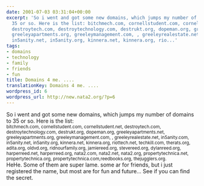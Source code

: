 ```yaml
---
date: 2001-07-03 03:31:04+00:00
excerpt: 'So i went and got some new domains, which jumps my number of domains to
  35 or so. Here is the list: bitchmech.com, cornellstudent.com, cornellstudent.net,
  destroytech.com, destroytechnology.com, destrukt.org, dopeman.org, greeleyapartments.net,
  greeleyapartments.org, greeleymanagement.com, , greeleyrealestate.net, in5anity.com,
  in5anity.net, in5anity.org, kinnera.net, kinnera.org, rio...'
tags:
- domains
- technology
- family
- friends
- fun
title: Domains 4 me. ....
translationKey: Domains 4 me. ....
wordpress_id: 6
wordpress_url: http://new.nata2.org/?p=6
---
```


So i went and got some new domains, which jumps my number of domains to 35 or so. Here is the list:<br/><small> bitchmech.com, cornellstudent.com, cornellstudent.net, destroytech.com, destroytechnology.com, destrukt.org, dopeman.org, greeleyapartments.net, greeleyapartments.org, greeleymanagement.com, , greeleyrealestate.net, in5anity.com, in5anity.net, in5anity.org, kinnera.net, kinnera.org, riottech.net, techkill.com, therats.org, adita.org, oldvd.org, ridnourfamily.org, jamiereed.org, stevereed.org, dylanreed.org, harperreed.net, harperreed.org, nata2.com, nata2.net, nata2.org, propertytechnica.net, propertytechnica.org, propertytechnica.com,reedbooks.org, thejugglers.org.</small><br/> HeHe. Some of them are super lame. some ar for friends, but i just registered the name, but most are for fun and future... See if you can find the secret.